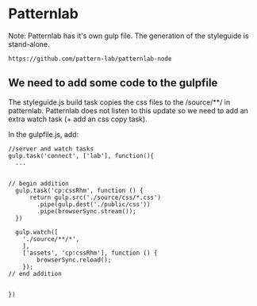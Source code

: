 # Patternlab
Note: Patternlab has it's own gulp file. The generation of the styleguide is stand-alone.
```
https://github.com/pattern-lab/patternlab-node
```


## We need to add some code to the gulpfile
The styleguide.js build task copies the css files to the /source/**/ in patternlab.
Patternlab does not listen to this update so we need to add an extra watch task (+ add an css copy task).

In the gulpfile.js, add:

```
//server and watch tasks
gulp.task('connect', ['lab'], function(){
  ...


// begin addition
  gulp.task('cp:cssRhm', function () {
      return gulp.src('./source/css/*.css')
        .pipe(gulp.dest('./public/css'))
        .pipe(browserSync.stream());
  })

  gulp.watch([
    './source/**/*',
    ],
    ['assets', 'cp:cssRhm'], function () {
        browserSync.reload();
    });
// end addition


})
```
